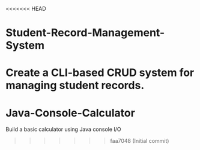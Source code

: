 <<<<<<< HEAD
# Student-Record-Management-System
Create a CLI-based CRUD system for managing student records.
=======
# Java-Console-Calculator
Build a basic calculator using Java console I/O
>>>>>>> faa7048 (Initial commit)

